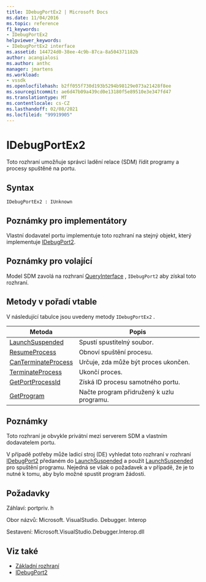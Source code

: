 ```yaml
---
title: IDebugPortEx2 | Microsoft Docs
ms.date: 11/04/2016
ms.topic: reference
f1_keywords:
- IDebugPortEx2
helpviewer_keywords:
- IDebugPortEx2 interface
ms.assetid: 144724d0-38ee-4c9b-87ca-8a504371182b
author: acangialosi
ms.author: anthc
manager: jmartens
ms.workload:
- vssdk
ms.openlocfilehash: b2ff055f730d193b5294b98129e073a21428f8ee
ms.sourcegitcommit: ae6d47b09a439cd0e13180f5e89510e3e347fd47
ms.translationtype: MT
ms.contentlocale: cs-CZ
ms.lasthandoff: 02/08/2021
ms.locfileid: "99919905"
---
```

# <a name="idebugportex2"></a>IDebugPortEx2
Toto rozhraní umožňuje správci ladění relace (SDM) řídit programy a procesy spuštěné na portu.

## <a name="syntax"></a>Syntax

```
IDebugPortEx2 : IUnknown
```

## <a name="notes-for-implementers"></a>Poznámky pro implementátory
 Vlastní dodavatel portu implementuje toto rozhraní na stejný objekt, který implementuje [IDebugPort2](../../../extensibility/debugger/reference/idebugport2.md).

## <a name="notes-for-callers"></a>Poznámky pro volající
 Model SDM zavolá na rozhraní [QueryInterface](/cpp/atl/queryinterface) , `IDebugPort2` aby získal toto rozhraní.

## <a name="methods-in-vtable-order"></a>Metody v pořadí vtable
 V následující tabulce jsou uvedeny metody `IDebugPortEx2` .

|Metoda|Popis|
|------------|-----------------|
|[LaunchSuspended](../../../extensibility/debugger/reference/idebugportex2-launchsuspended.md)|Spustí spustitelný soubor.|
|[ResumeProcess](../../../extensibility/debugger/reference/idebugportex2-resumeprocess.md)|Obnoví spuštění procesu.|
|[CanTerminateProcess](../../../extensibility/debugger/reference/idebugportex2-canterminateprocess.md)|Určuje, zda může být proces ukončen.|
|[TerminateProcess](../../../extensibility/debugger/reference/idebugportex2-terminateprocess.md)|Ukončí proces.|
|[GetPortProcessId](../../../extensibility/debugger/reference/idebugportex2-getportprocessid.md)|Získá ID procesu samotného portu.|
|[GetProgram](../../../extensibility/debugger/reference/idebugportex2-getprogram.md)|Načte program přidružený k uzlu programu.|

## <a name="remarks"></a>Poznámky
 Toto rozhraní je obvykle privátní mezi serverem SDM a vlastním dodavatelem portu.

 V případě potřeby může ladicí stroj (DE) vyhledat toto rozhraní v rozhraní [IDebugPort2](../../../extensibility/debugger/reference/idebugport2.md) předaném do [LaunchSuspended](../../../extensibility/debugger/reference/idebugenginelaunch2-launchsuspended.md) a použít [LaunchSuspended](../../../extensibility/debugger/reference/idebugportex2-launchsuspended.md) pro spuštění programu. Nejedná se však o požadavek a v případě, že je to nutné k tomu, aby bylo možné spustit program žádosti.

## <a name="requirements"></a>Požadavky
 Záhlaví: portpriv. h

 Obor názvů: Microsoft. VisualStudio. Debugger. Interop

 Sestavení: Microsoft.VisualStudio.Debugger.Interop.dll

## <a name="see-also"></a>Viz také
- [Základní rozhraní](../../../extensibility/debugger/reference/core-interfaces.md)
- [IDebugPort2](../../../extensibility/debugger/reference/idebugport2.md)
